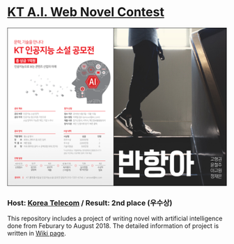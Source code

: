﻿
# [KT A.I. Web Novel Contest](https://blog.kt.com/1063)

![](https://github.com/hyungkwonko/novel-generator/blob/master/img/img1.png)

### Host: [Korea Telecom](https://corp.kt.com/) / Result: 2nd place (우수상)

This repository includes a project of writing novel with artificial intelligence done from Feburary to August 2018. The detailed information of project is written in [Wiki page](https://github.com/hyungkwonko/novel-generator/wiki/Project).


